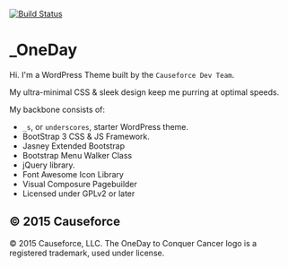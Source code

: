 [![Build Status](http://theoneday.org.au/wp-content/themes/oneday/img/oneday-logo.svg)](http://oneday.org.au)

_OneDay
===

Hi. I'm a WordPress Theme built by the `Causeforce Dev Team`.

My ultra-minimal CSS & sleek design keep me purring at optimal speeds.

My backbone consists of:

*  `_s`, or `underscores`, starter WordPress theme.
* BootStrap 3 CSS & JS Framework.
* Jasney Extended Bootstrap
* Bootstrap Menu Walker Class
* jQuery library.
* Font Awesome Icon Library
* Visual Composure Pagebuilder
* Licensed under GPLv2 or later

© 2015 Causeforce
---------------

© 2015 Causeforce, LLC. The OneDay to Conquer Cancer logo is a registered trademark, used under license.
